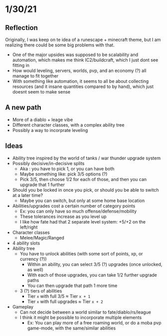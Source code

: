 
# 1/30/21

## Reflection

Originally, I was keep on te idea of a runescape + minecraft theme, but I am realizing there could be some big problems with that.

- One of the major upsides was supposed to be scalability and automation, which makes me think IC2/buildcraft, which I just dont see fitting in
- How would leveling, servers, worlds, pvp, and an economy (?) all manage to fit together
- With something like automation, it seems to all be about collecting resources (and it insane quantities compared to by hand), which just doesnt seem to make sense

## A new path

- More of a diablo + leage vibe
- Different character classes, with a complex ability tree
- Possibly a way to incorprate leveling

## Ideas

- Ability tree inspired by the world of tanks / war thunder upgrade system
- Possibly decisive/in-decisive splits
    - Aka : you have to pick 1, or you can have both
    - Maybe something like: pick 3/5 options (?)
    - Pick 3/5, then choose 1/2 for each of those, and then you can upgrade that 1 further
- Should you be locked in once you pick, or should you be able to switch at a later time?
    - Maybe you can switch, but only at some home base location
- Abilities/upgrades cost a certain number of category points
    - Ex: you can only have so much offense/defense/mobility
    - These tolerances increase as you level up
    - I like how fate had that 2 separate level system: +5/+2 on the left/right
- Character classes
    - Melee/Magic/Ranged
- 4 ability slots
- Ability tree
    - You have to unlock abilities (with some sort of points, xp, or currency (?))
        - Within an ability, you can select 3/5 (?) upgrades (once unlocked, as well)
        - With each of those upgrades, you can take 1/2 further upgrade paths
        - You can then upgrade that path 1 more time
    - 3 (?) tiers of abilities
        - Tier `x` with full 3/5 ≈ Tier `x + 1`
        - Tier `x` with full upgrades ≈ Tier `x + 2`
- Gameplay
    - Can not decide between a world similar to fate/diablo/rs/league
    - I think it might be possible to incorporate multiple elements
        - Ex: You can play more of a free roaming world, or do a moba pvp game-mode, with the same/similar abilities